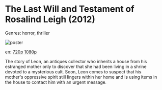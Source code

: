 # The Last Will and Testament of Rosalind Leigh (2012)

Genres: horror, thriller

![poster](http://image.tmdb.org/t/p/w500/e9d2Xwk9hQPvAtHp4fX6Dw6RndX.jpg)

en:
  [720p](magnet:?xt=urn:btih:0B4C3F105D94BD02A8459D3F72D06246897EDE04&tr=udp://glotorrents.pw:6969/announce&tr=udp://tracker.opentrackr.org:1337/announce&tr=udp://torrent.gresille.org:80/announce&tr=udp://tracker.openbittorrent.com:80&tr=udp://tracker.coppersurfer.tk:6969&tr=udp://tracker.leechers-paradise.org:6969&tr=udp://p4p.arenabg.ch:1337&tr=udp://tracker.internetwarriors.net:1337)
  [1080p](magnet:?xt=urn:btih:85869C062554E9A81C9CB1584CBC19E1865C0C3A&tr=udp://glotorrents.pw:6969/announce&tr=udp://tracker.opentrackr.org:1337/announce&tr=udp://torrent.gresille.org:80/announce&tr=udp://tracker.openbittorrent.com:80&tr=udp://tracker.coppersurfer.tk:6969&tr=udp://tracker.leechers-paradise.org:6969&tr=udp://p4p.arenabg.ch:1337&tr=udp://tracker.internetwarriors.net:1337)
  


The story of Leon, an antiques collector who inherits a house from his estranged mother only to discover that she had been living in a shrine devoted to a mysterious cult. Soon, Leon comes to suspect that his mother's oppressive spirit still lingers within her home and is using items in the house to contact him with an urgent message.